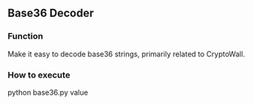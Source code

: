## Base36 Decoder
### Function
Make it easy to decode base36 strings, primarily related to CryptoWall.

### How to execute

python base36.py value
